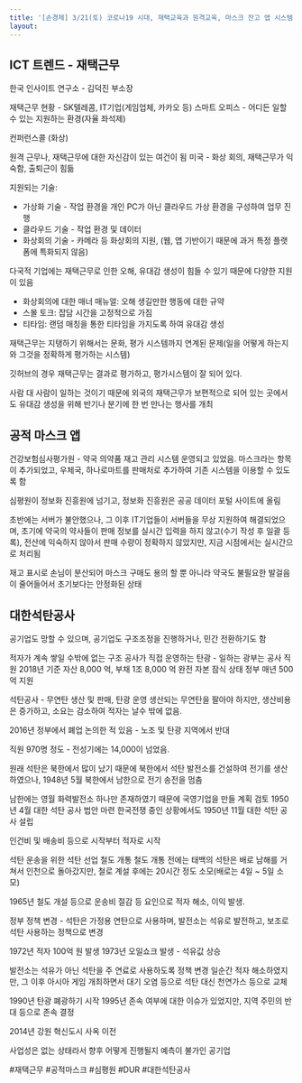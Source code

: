```yaml
---
title: '[손경제] 3/21(토) 코로나19 시대, 재택교육과 원격교육, 마스크 잔고 앱 시스템, 이용 효과는? 존폐의 위기에 내몰린 대한석탄공사'
layout: 
---
```



## ICT 트렌드 - 재택근무

한국 인사이트 연구소 - 김덕진 부소장

재택근무 현황 - SK텔레콤, IT기업(게임업체, 카카오 등)
스마트 오피스 - 어디든 일할 수 있는 지원하는 환경(자율 좌석제)

컨퍼런스콜 (화상)

원격 근무나, 재택근무에 대한 자신감이 있는 여건이 됨
미국 - 화상 회의, 재택근무가 익숙함, 출퇴근이 힘듦

지원되는 기술:

- 가상화 기술 - 작업 환경을 개인 PC가 아닌 클라우드 가상 환경을 구성하여 업무 진행
- 클라우드 기술 - 작업 환경 및 데이터 
- 화상회의 기술 - 카메라 등 화상회의 지원, (웹, 앱 기반이기 때문에 과거 특정 플랫폼에 특화되지 않음)

다국적 기업에는 재택근무로 인한 오해, 유대감 생성이 힘들 수 있기 때문에 다양한 지원이 있음
  - 화상회의에 대한 매너 매뉴얼: 오해 생길만한 행동에 대한 규약
  - 스몰 토크:  잡담 시간을 고정적으로 가짐
  - 티타임: 랜덤 매칭을 통한 티타임을 가지도록 하여 유대감 생성


재택근무는 지탱하기 위해서는 문화, 평가 시스템까지 연계된 문제(일을 어떻게 하는지와 그것을 정확하게 평가하는 시스템)

깃허브의 경우 재택근무는 결과로 평가하고, 평가시스템이 잘 되어 있다.

사람 대 사람이 일하는 것이기 때문에 외국의 재택근무가 보편적으로 되어 있는 곳에서도 유대감 생성을 위해 반기나 분기에 한 번 만나는 행사를 개최

## 공적 마스크 앱

건강보험심사평가원 - 약국 의약품 재고 관리 시스템 운영되고 있었음.
마스크라는 항목이 추가되었고, 우체국, 하나로마트를 판매처로 추가하여 기존 시스템을 이용할 수 있도록 함

심평원이 정보화 진흥원에 넘기고, 정보화 진흥원은 공공 데이터 포털 사이트에 올림

초반에는 서버가 불안했으나, 그 이후 IT기업들이 서버들을 무상 지원하여 해결되었으며, 초기에 약국의 약사들이 판매 정보를 실시간 입력을 하지 않고(수기 작성 후 일괄 등록), 전산에 익숙하지 않아서 판매 수량이 정확하지 않았지만, 지금 시점에서는 실시간으로 처리됨

재고 표시로 손님이 분산되어 마스크 구매도 용의 할 뿐 아니라 약국도 불필요한 발걸음이 줄어들어서 초기보다는 안정화된 상태


## 대한석탄공사

공기업도 망할 수 있으며, 공기업도 구조조정을 진행하거나, 민간 전환하기도 함


적자가 계속 쌓일 수밖에 없는 구조
공사가 직접 운영하는 탄광 - 일하는 광부는 공사 직원
2018년 기준 자산 8,000 억, 부채 1조 8,000 억 완전 자본 잠식 상태
정부 매년 500억 지원

석탄공사 - 무연탄 생산 및 판매, 탄광 운영 생산되는 무연탄을 팔아야 하지만, 생산비용은 증가하고, 소요는 감소하여 적자는 날수 밖에 없음.

2016년 정부에서 폐업 논의한 적 있음 - 노조 및 탄광 지역에서 반대 

직원 970명 정도 - 전성기에는 14,000이 넘었음.

원래 석탄은 북한에서 많이 났기 때문에 북한에서 석탄 발전소를 건설하여 전기를 생산하였으나,
1948년 5월 북한에서 남한으로 전기 송전을 멈춤

남한에는 영월 화력발전소 하나만 존재하였기 때문에 국영기업을 만들 계획 검토
1950년 4월 대한 석탄 공사 법안 마련
한국전쟁 중인 상황에서도 1950년 11월 대한 석탄 공사 설립

인건비 및 배송비 등으로 시작부터 적자로 시작

석탄 운송을 위한 석탄 선업 철도 개통
철도 개통 전에는 태백의 석탄은 배로 남해를 거쳐서 인천으로 돌아갔지만, 철로 계설 후에는 20시간 정도 소모(배로는 4일 ~ 5일 소모)

1965년 철도 개설 등으로 운송비 절감 등 요인으로 적자 해소, 이익 발생.

정부 정책 변경 - 석탄은 가정용 연탄으로 사용하며, 발전소는 석유로 발전하고, 보조로 석탄 사용하는 정책으로 변경

1972년 적자 100억 원 발생
1973년 오일쇼크 발생 - 석유값 상승

발전소는 석유가 아닌 석탄을 주 연료로 사용하도록 정책 변경
일순간 적자 해소하였지만, 
그 이후 아시아 게임 개최하면서 대기 오염 등으로 석탄 대신 천연가스 등으로 교체

1990년 탄광 폐광하기 시작
1995년 존속 여부에 대한 이슈가 있었지만, 지역 주민의 반대 등으로 존속 결정

2014년 강원 혁신도시 사옥 이전

사업성은 없는 상태라서 향후 어떻게 진행될지 예측이 불가인 공기업

#재택근무 #공적마스크 #심평원 #DUR #대한석탄공사